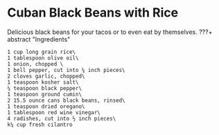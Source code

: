# Cuban Black Beans with Rice
Delicious black beans for your tacos or to even eat by themselves.
???+ abstract "Ingredients"

    1 cup long grain rice\
    1 tablespoon olive oil\
    1 onion, chopped \
    1 bell pepper, cut into ¼ inch pieces\ 
    2 cloves garlic, chopped\ 
    1 teaspoon kosher salt\ 
    ¼ teaspoon black pepper\
    1 teaspoon ground cumin\ 
    2 15.5 ounce cans black beans, rinsed\ 
    1 teaspoon dried oregano\
    1 tablespoon red wine vinegar\ 
    4 radishes, cut into ½ inch pieces\
    k¼ cup fresh cilantro

